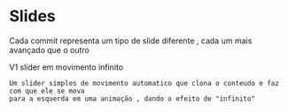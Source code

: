 # Slides
Cada commit representa um tipo de slide diferente , cada um mais avançado que o outro

V1 slider em movimento infinito 

    Um slider simples de movimento automatico que clona o conteudo e faz com que ele se mova 
    para a esquerda em uma animação , dando o efeito de "infinito"
